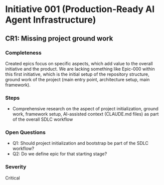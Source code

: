 # Initiative 001 (Production-Ready AI Agent Infrastructure)

## CR1: Missing project ground work

### Completeness
Created epics focus on specific aspects, which add value to the overall initiative and the product. We are lacking something like Epic-000 within this first initiative, which is the initial setup of the repository structure, ground work of the project (main entry point, architecture setup, main framework).

### Steps
- Comprehensive research on the aspect of project initialization, ground work, framework setup, AI-assisted context (CLAUDE.md files) as part of the overall SDLC workflow

### Open Questions
- Q1: Should project initialization and bootstrap be part of the SDLC workflow?
- Q2: Do we define epic for that starting stage?

### Severity
Critical
